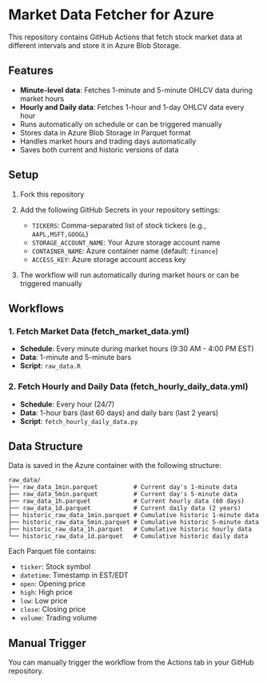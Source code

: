 # Market Data Fetcher for Azure

This repository contains GitHub Actions that fetch stock market data at different intervals and store it in Azure Blob Storage.

## Features

- **Minute-level data**: Fetches 1-minute and 5-minute OHLCV data during market hours
- **Hourly and Daily data**: Fetches 1-hour and 1-day OHLCV data every hour
- Runs automatically on schedule or can be triggered manually
- Stores data in Azure Blob Storage in Parquet format
- Handles market hours and trading days automatically
- Saves both current and historic versions of data

## Setup

1. Fork this repository

2. Add the following GitHub Secrets in your repository settings:
   - `TICKERS`: Comma-separated list of stock tickers (e.g., `AAPL,MSFT,GOOGL`)
   - `STORAGE_ACCOUNT_NAME`: Your Azure storage account name
   - `CONTAINER_NAME`: Azure container name (default: `finance`)
   - `ACCESS_KEY`: Azure storage account access key

3. The workflow will run automatically during market hours or can be triggered manually

## Workflows

### 1. Fetch Market Data (fetch_market_data.yml)
- **Schedule**: Every minute during market hours (9:30 AM - 4:00 PM EST)
- **Data**: 1-minute and 5-minute bars
- **Script**: `raw_data.R`

### 2. Fetch Hourly and Daily Data (fetch_hourly_daily_data.yml)
- **Schedule**: Every hour (24/7)
- **Data**: 1-hour bars (last 60 days) and daily bars (last 2 years)
- **Script**: `fetch_hourly_daily_data.py`

## Data Structure

Data is saved in the Azure container with the following structure:
```
raw_data/
├── raw_data_1min.parquet          # Current day's 1-minute data
├── raw_data_5min.parquet          # Current day's 5-minute data
├── raw_data_1h.parquet            # Current hourly data (60 days)
├── raw_data_1d.parquet            # Current daily data (2 years)
├── historic_raw_data_1min.parquet # Cumulative historic 1-minute data
├── historic_raw_data_5min.parquet # Cumulative historic 5-minute data
├── historic_raw_data_1h.parquet   # Cumulative historic hourly data
└── historic_raw_data_1d.parquet   # Cumulative historic daily data
```

Each Parquet file contains:
- `ticker`: Stock symbol
- `datetime`: Timestamp in EST/EDT
- `open`: Opening price
- `high`: High price
- `low`: Low price
- `close`: Closing price
- `volume`: Trading volume

## Manual Trigger

You can manually trigger the workflow from the Actions tab in your GitHub repository.